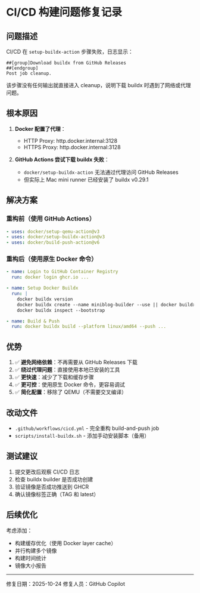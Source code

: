 # CI/CD 构建问题修复记录

## 问题描述

CI/CD 在 `setup-buildx-action` 步骤失败，日志显示：

```
##[group]Download buildx from GitHub Releases
##[endgroup]
Post job cleanup.
```

该步骤没有任何输出就直接进入 cleanup，说明下载 buildx 时遇到了网络或代理问题。

## 根本原因

1. **Docker 配置了代理**：
   - HTTP Proxy: http.docker.internal:3128
   - HTTPS Proxy: http.docker.internal:3128

2. **GitHub Actions 尝试下载 buildx 失败**：
   - `docker/setup-buildx-action` 无法通过代理访问 GitHub Releases
   - 但实际上 Mac mini runner 已经安装了 buildx v0.29.1

## 解决方案

### 重构前（使用 GitHub Actions）

```yaml
- uses: docker/setup-qemu-action@v3
- uses: docker/setup-buildx-action@v3
- uses: docker/build-push-action@v6
```

### 重构后（使用原生 Docker 命令）

```yaml
- name: Login to GitHub Container Registry
  run: docker login ghcr.io ...

- name: Setup Docker Buildx
  run: |
    docker buildx version
    docker buildx create --name miniblog-builder --use || docker buildx use miniblog-builder
    docker buildx inspect --bootstrap

- name: Build & Push
  run: docker buildx build --platform linux/amd64 --push ...
```

## 优势

1. ✅ **避免网络依赖**：不再需要从 GitHub Releases 下载
2. ✅ **绕过代理问题**：直接使用本地已安装的工具
3. ✅ **更快速**：减少了下载和缓存步骤
4. ✅ **更可控**：使用原生 Docker 命令，更容易调试
5. ✅ **简化配置**：移除了 QEMU（不需要交叉编译）

## 改动文件

- `.github/workflows/cicd.yml` - 完全重构 build-and-push job
- `scripts/install-buildx.sh` - 添加手动安装脚本（备用）

## 测试建议

1. 提交更改后观察 CI/CD 日志
2. 检查 buildx builder 是否成功创建
3. 验证镜像是否成功推送到 GHCR
4. 确认镜像标签正确（TAG 和 latest）

## 后续优化

考虑添加：

- 构建缓存优化（使用 Docker layer cache）
- 并行构建多个镜像
- 构建时间统计
- 镜像大小报告

---
修复日期：2025-10-24
修复人员：GitHub Copilot
